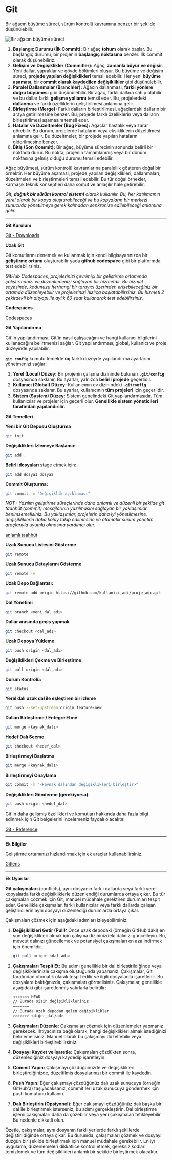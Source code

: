 # Git

Bir ağacın büyüme süreci, sürüm kontrolü kavramına benzer bir şekilde düşünülebilir.

![Bir ağacın büyüme süreci](https://static.vecteezy.com/system/resources/previews/000/097/111/original/plant-growth-cycle-free-vector.png)

1. **Başlangıç Durumu (İlk Commit):** Bir ağaç **tohum** olarak başlar. Bu başlangıç durumu, bir projenin **başlangıç noktasına** benzer. İlk commit olarak düşünebiliriz.
2. **Gelişim ve Değişiklikler (Commitler):** Ağaç, **zamanla büyür ve değişir**. Yeni dallar, yapraklar ve gövde bölümleri oluşur. Bu büyüme ve değişim süreci, **projede yapılan değişiklikleri** temsil edebilir. Her yeni **büyüme aşaması**, bir **commit olarak kaydedilen değişiklikler** gibi düşünülebilir.
3. **Paralel Dallanmalar (Branchler):** Ağacın dallanması, **farklı yönlere doğru büyümes**i gibi düşünülebilir. Bir ağaç, farklı dallara sahip olabilir ve bu dallar farklı **gelişme yollarını** temsil eder. Bu, projelerdeki **dallanma** ve farklı özelliklerin geliştirilmesi anlamına gelir.
4. **Birleştirme (Merge):** Farklı dalların birleştirilmesi, ağaçlardaki dalların bir araya getirilmesine benzer. Bu, projede farklı özelliklerin veya dalların birleştirilmesi aşamasını temsil eder.
5. **Hatalar ve Düzeltmeler (Bug Fixes):** Ağaçlar hastalık veya zarar görebilir. Bu durum, projelerde hataların veya eksikliklerin düzeltilmesi anlamına gelir. Bu düzeltmeler, bir projede yapılan hataların giderilmesine benzer.
6. **Bitiş (Son Commit):** Bir ağaç, büyüme sürecinin sonunda belirli bir noktada durur. Bu nokta, projenin tamamlanmış veya bir dönüm noktasına gelmiş olduğu durumu temsil edebilir.

Ağaç büyümesi, sürüm kontrolü kavramlarına paralellik gösteren doğal bir örnektir. Her büyüme aşaması, projede yapılan değişiklikleri, dallanmaları, düzeltmeleri ve birleştirmeleri temsil edebilir. Bu tür doğal örnekler, karmaşık teknik konseptleri daha somut ve anlaşılır hale getirebilir.

*Git, **dağıtık bir sürüm kontrol sistemi** olarak kullanılır. Bu, her katılımcının yerel olarak bir kopya oluşturabileceği ve bu kopyaların bir merkezi sunucuda yönetilmeye gerek kalmadan senkronize edilebileceği anlamına gelir.*

---

**Git Kurulum**

[Git - Downloads](https://git-scm.com/downloads)

**Uzak** **Git**

Git komutlarını denemek ve kullanmak için kendi bilgisayarınızda bir **geliştirme ortamı** oluşturabilir yada **github codespace** gibi bir platformda test edebilirsiniz.

*GitHub Codespaces, projelerinizi çevrimiçi bir geliştirme ortamında çalıştırmanızı ve düzenlemenizi sağlayan bir hizmetdir. Bu hizmet sayesinde, kodunuzu herhangi bir tarayıcı üzerinden erişebileceğiniz bir ortamda düzenleyebilir ve projelerinizi hızlıca başlatabilirsiniz. Bu hizmeti 2 çekirdekli bir altyapı ile aylık 60 saat kullanarak test edebilirsiniz.*

**Codespaces**

[Codespaces](https://github.com/codespaces)

**Git Yapılandırma**

Git'in yapılandırması, Git'in nasıl çalışacağını ve hangi kullanıcı bilgilerini kullanacağını belirtmenizi sağlar. Git yapılandırması, global, kullanıcı ve proje düzeyinde yapılabilir.

**`git config`** komutu temelde **üç** farklı düzeyde yapılandırma ayarlarını yönetmenizi sağlar:

1. **Yerel (Local) Düzey:** Bir projenin çalışma dizininde bulunan **`.git/config`** dosyasında saklanır. Bu ayarlar, yalnızca **belirli projede** geçerlidir.
2. **Kullanıcı (Global) Düzey:** Kullanıcının ev dizinindeki **`.gitconfig`** dosyasında saklanır. Bu ayarlar, kullanıcının **tüm projeleri** için geçerlidir.
3. **Sistem (System) Düzey:** Sistem genelindeki Git yapılandırmasıdır. Tüm kullanıcılar ve projeler için geçerli olur. **Genellikle sistem yöneticileri tarafından yapılandırılır.**

**Git Temelleri**

**Yeni bir Git Deposu Oluşturma**

```bash
git init
```

**Değişiklikleri İzlemeye Başlama:**

```bash
git add .
```

**Belirli dosyaları** stage etmek için:

```bash
git add dosya1 dosya2
```

**Commit Oluşturma:**

```bash
git commit -m "Değişiklik açıklaması"
```

*NOT : Yazılım geliştirme süreçlerinde daha anlamlı ve düzenli bir şekilde git taahhüt (commit) mesajlarının yazılmasını sağlayan bir yaklaşımlar benimsemelisiniz. Bu yaklaşımlar, projelerin daha iyi yönetilmesine, değişikliklerin daha kolay takip edilmesine ve otomatik sürüm yönetim araçlarıyla uyumlu olmasına yardımcı olur.*

[anlamlı taahhüt](https://www.conventionalcommits.org/)

**Uzak Sunucu Listesini Gösterme**

```bash
git remote
```

**Uzak Sunucu Detaylarını Gösterme**

```bash
git remote -v
```

**Uzak Depo Bağlantısı:**

```bash
git remote add origin https://github.com/kullanici_adi/proje_adı.git
```

**Dal Yönetimi**

```bash
git branch <yeni_dal_adı>
```

**Dallar arasında geçiş yapmak**

```bash
git checkout <dal_adı>
```

**Uzak Depoya Yükleme**

```bash
git push origin <dal_adı>
```

**Değişiklikleri Çekme ve Birleştirme**

```bash
git pull origin <dal_adı>
```

**Durum Kontrolü:**

```bash
git status
```

**Yerel dalı uzak dal ile eşleştiren bir izleme**

```bash
git push --set-upstream origin feature-new
```

**Dalları Birleştirme / Entegre Etme**

```bash
git merge <kaynak_dalı>
```

**Hedef Dalı Seçme**

```bash
git checkout <hedef_dal>
```

**Birleştirmeyi Başlatma**

```bash
git merge <kaynak_dalı>
```

**Birleştirmeyi Onaylama**

```bash
git commit -m "<kaynak_dalından_değişiklikleri_birleştir>"
```

**Değişiklikleri Gönderme (gerekiyorsa)**:

```bash
git push origin <hedef_dal>
```

Git'in daha gelişmiş özellikleri ve komutları hakkında daha fazla bilgi edinmek için Git belgelerini incelemeniz faydalı olacaktır.

[Git - Reference](https://git-scm.com/docs)

---

**Ek Bilgiler**

Geliştirme ortamınızı hızlandırmak için ek araçlar kullanabilirsiniz.

[Gitlens](https://marketplace.visualstudio.com/items?itemName=eamodio.gitlens)

---

**Ek Uyarılar**

**Git çakışmaları** (conflicts), aynı dosyanın farklı dallarda veya farklı yerel kopyalarda farklı değişikliklerle düzenlendiği durumlarda ortaya çıkar. Bu tür çakışmaları çözmek için Git, manuel müdahale gerektiren durumları tespit eder. Genellikle çakışmalar, farklı kullanıcılar veya farklı dallarda çalışan geliştiricilerin aynı dosyayı düzenlediği durumlarda ortaya çıkar.

Çakışmaları çözmek için aşağıdaki adımları izleyebilirsiniz:

1. **Değişiklikleri Getir (Pull):** Önce uzak depodaki (örneğin GitHub'daki) en son değişiklikleri almak için çalışma dizininizdeki dalınızı güncelleyin. Bu, mevcut dalınızı güncellemek ve potansiyel çakışmaları en aza indirmek için önemlidir.
    
    ```bash
    git pull origin <dal_adı>
    ```
    
2. **Çakışmaları Tespit Et:** Bu adımı genellikle bir dal birleştirildiğinde veya değişikliklerinizle çakışma oluştuğunda yaparsınız. Çakışmalar, Git tarafından otomatik olarak tespit edilir ve ilgili dosyalarda işaretlenir. Bu dosyalara baktığınızda, çakışmaları görmelisiniz. Çakışmalar, genellikle aşağıdaki gibi işaretlenmiş satırlarla belirtilir:
    
    ```bash
    <<<<<<< HEAD
    // Burada sizin değişiklikleriniz
    =======
    // Burada uzak depodan gelen değişiklikler
    >>>>>>> <diğer_dal/ad>
    ```
    
3. **Çakışmaları Düzenle:** Çakışmaları çözmek için düzenlemeler yapmanız gerekecek. İhtiyacınıza bağlı olarak, hangi değişiklikleri almak istediğinizi belirlemelisiniz. Manuel olarak bu çakışmayı düzeltebilir veya değişiklikleri birleştirebilirsiniz.
4. **Dosyayı Kaydet ve İşaretle:** Çakışmaları çözdükten sonra, düzenlediğiniz dosyayı kaydedip işaretleyin.
5. **Commit Yapın:** Çakışmayı çözdüğünüzde ve değişiklikleri birleştirdiğinizde, düzeltilmiş dosyalarınızı bir commit ile kaydedin.
6. **Push Yapın:** Eğer çakışmayı çözdüğünüz dalı uzak sunucuya (örneğin GitHub'a) taşıyacaksanız, commit'leri uzak sunucuya göndermek için push komutunu kullanın.
7. **Dalı Birleştirin (Opsiyonel):** Eğer çakışmayı çözdüğünüz dalı başka bir dal ile birleştirmek isterseniz, bu adımı gerçekleştirin. Dal birleştirme işlemi çakışmaları daha da çözebilir veya yeni çakışmaları tetikleyebilir. Bu nedenle dikkatli olun.

Özetle, çakışmalar, aynı dosyanın farklı yerlerde farklı şekillerde değiştirildiğinde ortaya çıkar. Bu durumda, çakışmaları çözmek ve dosyayı düzgün bir şekilde birleştirmek için manuel müdahale gerekebilir. En iyi uygulama, düzenlemeleri dikkatlice kontrol etmek, gereksiz kodları temizlemek ve tüm değişiklikleri anlamlı bir şekilde birleştirmek olacaktır.
